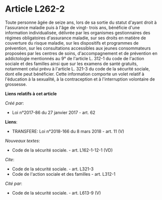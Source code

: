 # Article L262-2

Toute personne âgée de seize ans, lors de sa sortie du statut d'ayant  droit à l'assurance maladie puis à l'âge de vingt-
trois ans, bénéficie  d'une information individualisée, délivrée par les organismes  gestionnaires des régimes obligatoires
d'assurance maladie, sur ses  droits en matière de couverture du risque maladie, sur les dispositifs  et programmes de
prévention, sur les consultations accessibles aux  jeunes consommateurs proposées par les centres de soins,  d'accompagnement
et de prévention en addictologie mentionnés au 9° de  l'article L. 312-1 du code de l'action sociale et des familles ainsi
que  sur les examens de santé gratuits, notamment celui prévu à l'article L.  321-3 du code de la sécurité sociale, dont elle
peut bénéficier. Cette  information comporte un volet relatif à l'éducation à la sexualité, à la  contraception et à
l'interruption volontaire de grossesse.

**Liens relatifs à cet article**

_Créé par_:

  - Loi n°2017-86 du 27 janvier 2017 - art. 62

**Liens**:

  - TRANSFERE: Loi n°2018-166 du 8 mars 2018 - art. 11 (V)

_Nouveaux textes_:

  - Code de la sécurité sociale. - art. L162-1-12-1 (VD)

_Cite_:

  - Code de la sécurité sociale. - art. L321-3
  - Code de l'action sociale et des familles - art. L312-1

_Cité par_:

  - Code de la sécurité sociale. - art. L613-9 (V)
